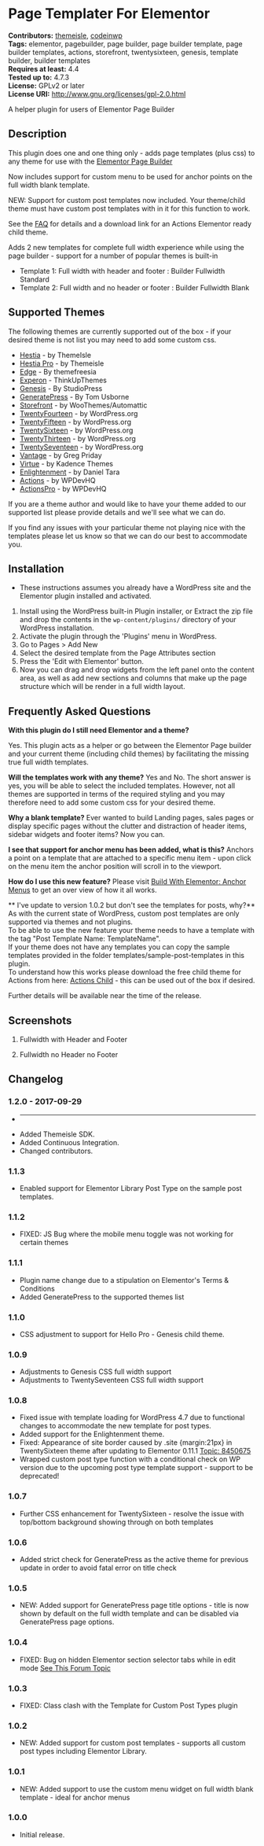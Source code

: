 # Page Templater For Elementor #
**Contributors:** [themeisle](https://profiles.wordpress.org/themeisle), [codeinwp](https://profiles.wordpress.org/codeinwp)  
**Tags:** elementor, pagebuilder, page builder, page builder template, page builder templates, actions, storefront, twentysixteen, genesis, template builder, builder templates  
**Requires at least:** 4.4  
**Tested up to:** 4.7.3  
**License:** GPLv2 or later  
**License URI:** http://www.gnu.org/licenses/gpl-2.0.html  

A helper plugin for users of Elementor Page Builder

## Description ##
This plugin does one and one thing only - adds page templates (plus css) to any theme for use with the [Elementor Page Builder](https://wordpress.org/plugins/elementor/)  
 
Now includes support for custom menu to be used for anchor points on the full width blank template.

NEW: Support for custom post templates now included. Your theme/child theme must have custom post templates with in it for this function to work.
   
See the [FAQ](https://wordpress.org/plugins/elementor-templater/faq/) for details and a download link for an Actions Elementor ready child theme. 

Adds 2 new templates for complete full width experience while using the page builder - support for a number of popular themes is built-in  
- Template 1: Full width with header and footer : Builder Fullwidth Standard   
- Template 2: Full width and no header or footer : Builder Fullwidth Blank   
	
## Supported Themes ##
The following themes are currently supported out of the box - if your desired theme is not list you may need to add some custom css.   

* [Hestia](https://wordpress.org/themes/hestia/) - by ThemeIsle
* [Hestia Pro](https://themeisle.com/themes/hestia-pro/) - by Themeisle
* [Edge](https://wordpress.org/themes/edge/) - By themefreesia  
* [Experon](https://wordpress.org/themes/experon/) - ThinkUpThemes  
* [Genesis](http://my.studiopress.com/themes/genesis/) - By StudioPress  
* [GeneratePress](https://wordpress.org/themes/generatepress/) - By Tom Usborne   
* [Storefront](https://wordpress.org/themes/storefront/) - by WooThemes/Automattic  
* [TwentyFourteen](https://wordpress.org/themes/twentyfourteen/) - by WordPress.org  
* [TwentyFifteen](https://wordpress.org/themes/twentyfifteen/) - by WordPress.org  
* [TwentySixteen](https://wordpress.org/themes/twentysixteen/) - by WordPress.org  
* [TwentyThirteen](https://wordpress.org/themes/twentythirteen/) - by WordPress.org  
* [TwentySeventeen](https://wordpress.org/themes/twentyseventeen/) - by WordPress.org   
* [Vantage](https://wordpress.org/themes/vantage/) - by Greg Priday  
* [Virtue](https://wordpress.org/themes/virtue/) - by Kadence Themes   
* [Enlightenment](https://wordpress.org/themes/enlightenment/) - by Daniel Tara
* [Actions](https://wordpress.org/themes/actions/) - by WPDevHQ
* [ActionsPro](https://wpdevhq.com/themes/actions-pro/) - by WPDevHQ

If you are a theme author and would like to have your theme added to our supported list please provide details and we'll see what we can do.

If you find any issues with your particular theme not playing nice with the templates please let us know so that we can do our best
to accommodate you.

## Installation ##
* These instructions assumes you already have a WordPress site and the Elementor plugin installed and activated.

1. Install using the WordPress built-in Plugin installer, or Extract the zip file and drop the contents in the `wp-content/plugins/` directory of your WordPress installation.
2. Activate the plugin through the 'Plugins' menu in WordPress.
3. Go to Pages > Add New
4. Select the desired template from the Page Attributes section
4. Press the 'Edit with Elementor' button.
5. Now you can drag and drop widgets from the left panel onto the content area, as well as add new sections and columns that make up the page structure which will be render in a full width layout.

## Frequently Asked Questions ##

**With this plugin do I still need Elementor and a theme?**

Yes. This plugin acts as a helper or go between the Elementor Page builder and your current theme (including child themes) by facilitating the missing true full width templates.

**Will the templates work with any theme?**
Yes and No. The short answer is yes, you will be able to select the included templates. However, not all themes are supported in terms of the required styling and you may therefore need to add some custom css for your desired theme.

**Why a blank template?**
Ever wanted to build Landing pages, sales pages or display specific pages without the clutter and distraction of header items, sidebar widgets and footer items? Now you can.

**I see that support for anchor menu has been added, what is this?**
Anchors a point on a template that are attached to a specific menu item - upon click on the menu item the anchor position will scroll in to the viewport.

**How do I use this new feature?**
Please visit [Build With Elementor: Anchor Menus](http://buildwithelementor.com/custom-menu/) to get an over view of how it all works.

** I've update to version 1.0.2 but don't see the templates for posts, why?**
As with the current state of WordPress, custom post templates are only supported via themes and not plugins.   
To be able to use the new feature your theme needs to have a template with the tag "Post Template Name: TemplateName".   
If your theme does not have any templates you can copy the sample templates provided in the folder templates/sample-post-templates in this plugin.   
To understand how this works please download the free child theme for Actions from here: [Actions Child](http://buildwithelementor.com/blog/actions-elementor-child-theme/) - this can be used out of the box if desired.   

Further details will be available near the time of the release.

## Screenshots ##

1. Fullwidth with Header and Footer

2. Fullwidth no Header no Footer

## Changelog ##
### 1.2.0 - 2017-09-29  ###

* ---
* Added Themeisle SDK.
* Added Continuous Integration.
* Changed contributors.


### 1.1.3 ###
* Enabled support for Elementor Library Post Type on the sample post templates.

### 1.1.2 ###
* FIXED: JS Bug where the mobile menu toggle was not working for certain themes

### 1.1.1 ###
* Plugin name change due to a stipulation on Elementor's Terms & Conditions
* Added GeneratePress to the supported themes list

### 1.1.0 ###
* CSS adjustment to support for Hello Pro - Genesis child theme.

### 1.0.9 ###
* Adjustments to Genesis CSS full width support
* Adjustments to TwentySeventeen CSS full width support

### 1.0.8 ###
* Fixed issue with template loading for WordPress 4.7 due to functional changes to accommodate the new template for post types.
* Added support for the Enlightenment theme.
* Fixed: Appearance of site border
 caused by .site {margin:21px} in TwentySixteen theme after updating to Elementor 0.11.1 [Topic: 8450675](https://wordpress.org/support/topic/elementor-fullwidth-standard-padding-errer/)
* Wrapped custom post type function with a conditional check on WP version due to the upcoming post type template support - support to be deprecated!   

### 1.0.7 ###
* Further CSS enhancement for TwentySixteen - resolve the issue with top/bottom background showing through on both templates

### 1.0.6 ###
* Added strict check for GeneratePress as the active theme for previous update in order to avoid fatal error on title check

### 1.0.5 ###
* NEW: Added support for GeneratePress page title options - title is now shown by default on the full width template and can be disabled via GeneratePress page options.

### 1.0.4 ###
* FIXED: Bug on hidden Elementor section selector tabs while in edit mode [See This Forum Topic](https://wordpress.org/support/topic/column-and-section-tabs-missing/)

### 1.0.3 ###
* FIXED: Class clash with the Template for Custom Post Types plugin

### 1.0.2 ###
* NEW: Added support for custom post templates - supports all custom post types including Elementor Library.

### 1.0.1 ###
* NEW: Added support to use the custom menu widget on full width blank template - ideal for anchor menus

### 1.0.0 ###
* Initial release.